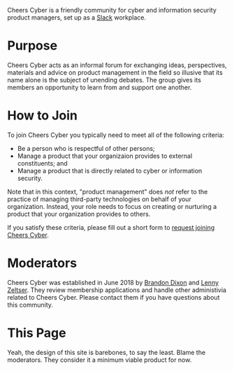 Cheers Cyber is a friendly community for cyber and information security product managers, set up as a [Slack](https://slack.com/) workplace.

# Purpose

Cheers Cyber acts as an informal forum for exchanging ideas, perspectives, materials and advice on product management in the field so illusive that its name alone is the subject of unending debates. The group gives its members an opportunity to learn from and support one another.

# How to Join

To join Cheers Cyber you typically need to meet all of the following criteria:

* Be a person who is respectful of other persons;
* Manage a product that your organizaion provides to external constituents; and
* Manage a product that is directly related to cyber or information security.

Note that in this context, "product management" does _not_ refer to the practice of managing third-party technologies on behalf of your organization. Instead, your role needs to focus on creating or nurturing a product that your organization provides to others.

If you satisfy these criteria, please fill out a short form to [request joining Cheers Cyber](https://docs.google.com/forms/d/e/1FAIpQLSfYCoyYG1jf2YyijWFVWC5b0IExt6OuLQtj0Bb2vKhNvsybxw/viewform?usp=sf_link).

# Moderators

Cheers Cyber was established in June 2018 by [Brandon Dixon](https://www.linkedin.com/in/brandonsdixon/) and [Lenny Zeltser](https://www.linkedin.com/in/lennyzeltser/). They review membership applications and handle other administivia related to Cheers Cyber. Please contact them if you have questions about this community.

# This Page

Yeah, the design of this site is barebones, to say the least. Blame the moderators. They consider it a minimum viable product for now.
